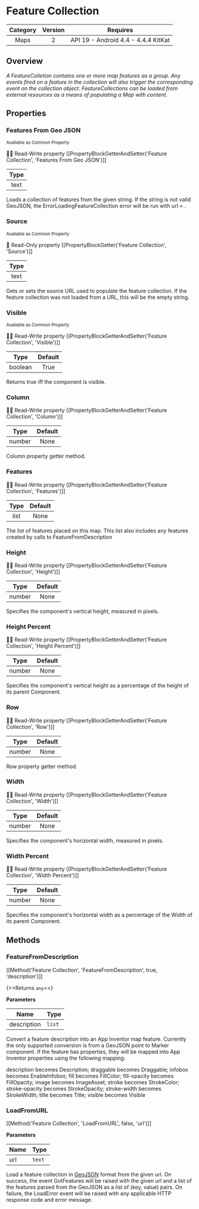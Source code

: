 # Feature Collection

| Category | Version | Requires |
|:--------:|:-------:|:--------:|
|Maps|2|API 19 - Android 4.4 - 4.4.4 KitKat|

## Overview

_A FeatureColletion contains one or more map features as a group. Any events fired on a feature in the collection will also trigger the corresponding event on the collection object. FeatureCollections can be loaded from external resources as a means of populating a Map with content._

## Properties

### Features From Geo JSON

<small>Available as Common Property</small>

:eyes::pencil: Read-Write property
[[PropertyBlockGetterAndSetter('Feature Collection', 'Features From Geo JSON')]]

| Type |
|:----:|
|text|

Loads a collection of features from the given string. If the string is not valid GeoJSON, the ErrorLoadingFeatureCollection error will be run with url = <string>.

### Source

<small>Available as Common Property</small>

:eyes: Read-Only property
[[PropertyBlockGetter('Feature Collection', 'Source')]]

| Type |
|:----:|
|text|

Gets or sets the source URL used to populate the feature collection. If the feature collection was not loaded from a URL, this will be the empty string.

### Visible

<small>Available as Common Property</small>

:eyes::pencil: Read-Write property
[[PropertyBlockGetterAndSetter('Feature Collection', 'Visible')]]

| Type | Default |
|:----:|:-------:|
|boolean|True|

Returns true iff the component is visible.

### Column



:eyes::pencil: Read-Write property
[[PropertyBlockGetterAndSetter('Feature Collection', 'Column')]]

| Type | Default |
|:----:|:-------:|
|number|None|

Column property getter method.

### Features



:eyes::pencil: Read-Write property
[[PropertyBlockGetterAndSetter('Feature Collection', 'Features')]]

| Type | Default |
|:----:|:-------:|
|list|None|

The list of features placed on this map. This list also includes any features created by calls to FeatureFromDescription

### Height



:eyes::pencil: Read-Write property
[[PropertyBlockGetterAndSetter('Feature Collection', 'Height')]]

| Type | Default |
|:----:|:-------:|
|number|None|

Specifies the component's vertical height, measured in pixels.

### Height Percent



:eyes::pencil: Read-Write property
[[PropertyBlockGetterAndSetter('Feature Collection', 'Height Percent')]]

| Type | Default |
|:----:|:-------:|
|number|None|

Specifies the component's vertical height as a percentage
 of the height of its parent Component.

### Row



:eyes::pencil: Read-Write property
[[PropertyBlockGetterAndSetter('Feature Collection', 'Row')]]

| Type | Default |
|:----:|:-------:|
|number|None|

Row property getter method.

### Width



:eyes::pencil: Read-Write property
[[PropertyBlockGetterAndSetter('Feature Collection', 'Width')]]

| Type | Default |
|:----:|:-------:|
|number|None|

Specifies the component's horizontal width, measured in pixels.

### Width Percent



:eyes::pencil: Read-Write property
[[PropertyBlockGetterAndSetter('Feature Collection', 'Width Percent')]]

| Type | Default |
|:----:|:-------:|
|number|None|

Specifies the component's horizontal width as a percentage
 of the Width of its parent Component.

## Methods

### FeatureFromDescription



[[Method('Feature Collection', 'FeatureFromDescription', true, 'description')]]

{>>Returns `any`<<}


**Parameters**

| Name | Type |
|------|------|
|description|`list`|


Convert a feature description into an App Inventor map feature. Currently the only
 supported conversion is from a GeoJSON point to Marker component. If the feature has
 properties, they will be mapped into App Inventor properties using the following mapping:

 description becomes Description;
 draggable becomes Draggable;
 infobox becomes EnableInfobox;
 fill becomes FillColor;
 fill-opacity becomes FillOpacity;
 image becomes ImageAsset;
 stroke becomes StrokeColor;
 stroke-opacity becomes StrokeOpacity;
 stroke-width becomes StrokeWidth;
 title becomes Title;
 visible becomes Visible

### LoadFromURL



[[Method('Feature Collection', 'LoadFromURL', false, 'url')]]

**Parameters**

| Name | Type |
|------|------|
|url|`text`|


<p>Load a feature collection in <a href="https://en.wikipedia.org/wiki/GeoJSON">GeoJSON</a> format from the given url. On success, the event GotFeatures will be raised with the given url and a list of the features parsed from the GeoJSON as a list of (key, value) pairs. On failure, the LoadError event will be raised with any applicable HTTP response code and error message.</p>